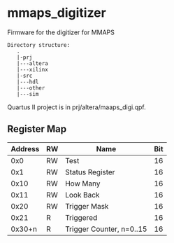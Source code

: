 # mmaps_digitizer
Firmware for the digitizer for MMAPS

```
Directory structure:
   .
   |-prj
   |---altera
   |---xilinx
   |-src
   |---hdl
   |---other
   |---sim
```

Quartus II project is in prj/altera/maaps_digi.qpf.

## Register Map

| Address  	| RW  	| Name  	| Bit |
|---	|---	|---	|--- |
| 0x0  	|   RW	| Test  	| 16 | 
| 0x1    | RW     | Status Register | 16 |
| 0x10  	|   RW	| How Many   	| 16 | 
| 0x11  	|   RW	| Look Back  	| 16 | 
| 0x20    |   RW   | Trigger Mask | 16 | 
| 0x21    | R      | Triggered | 16 |
| 0x30+n | R      | Trigger Counter, n=0..15 | 16 |
